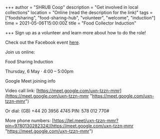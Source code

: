 +++
author = "SHRUB Coop"
description = "Get involved in local collections"
location = "Online (read the description for the link)"
tags = ["foodsharing", "food-sharing-hub", "volunteer", "welcome", "induction"]
time = 2021-05-06T15:00:00Z
title = "Food Collector Induction"

+++
Sign up as a volunteer and learn more about how to do the role!

Check out the Facebook event [here](https://fb.me/e/5qtBGTvMn).

Join us online:

Food Sharing Induction

Thursday, 6 May · 4:00 – 5:00pm

Google Meet joining info

Video call link: [https://meet.google.com/uxn-tzzn-mmr](https://meet.google.com/uxn-tzzn-mmr "https://meet.google.com/uxn-tzzn-mmr")

Or dial: ‪(GB) +44 20 3956 4745‬ PIN: ‪578 012 770‬#

More phone numbers: [https://tel.meet/uxn-tzzn-mmr?pin=9780130282324](https://meet.google.com/uxn-tzzn-mmr "https://meet.google.com/uxn-tzzn-mmr")